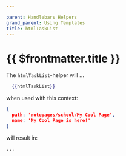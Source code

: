 ```yaml
---

parent: Handlebars Helpers
grand_parent: Using Templates
title: htmlTaskList
---
```

# {{ $frontmatter.title }}

The `htmlTaskList`-helper will ...

```handlebars
  {{htmlTaskList}}
```

when used with this context:

```json
{
  path: 'notepages/school/My Cool Page',
  name: 'My Cool Page is here!'
}
```

will result in:

````markdown
...
````